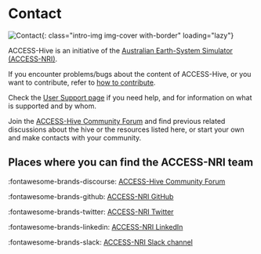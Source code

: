 #  Contact 

![Contact](/assets/contact-img.jpg){: class="intro-img img-cover with-border" loading="lazy"}

ACCESS-Hive is an initiative of the [Australian Earth-System Simulator (ACCESS-NRI)](https://www.access-nri.org.au/about/what-is-access-nri).

If you encounter problems/bugs about the content of ACCESS-Hive, or you want to contribute, refer to [how to contribute](/about/contribute).

Check the [User Support page](/about/user_support) if you need help, and for information on what is supported and by whom.

Join the [ACCESS-Hive Community Forum](https://forum.access-hive.org.au/) and find previous related discussions about the hive or the resources listed here, or start your own and make contacts with your community.

## Places where you can find the ACCESS-NRI team

:fontawesome-brands-discourse: [ACCESS-Hive Community Forum](https://forum.access-hive.org.au/)

:fontawesome-brands-github: [ACCESS-NRI GitHub](https://github.com/ACCESS-NRI/)

:fontawesome-brands-twitter: [ACCESS-NRI Twitter](https://twitter.com/ACCESS_NRI)

:fontawesome-brands-linkedin: [ACCESS-NRI LinkedIn](https://www.linkedin.com/in/access-nri)
    
:fontawesome-brands-slack: [ACCESS-NRI Slack channel](https://access-nri.slack.com)

[^1]: _"Contact" image source_: [Image by pch.vector](https://www.freepik.com/free-vector/contact-concept-landing-page_5155590.htm#page=5&query=contact%20cartoon&position=6&from_view=search&track=ais) on Freepik
